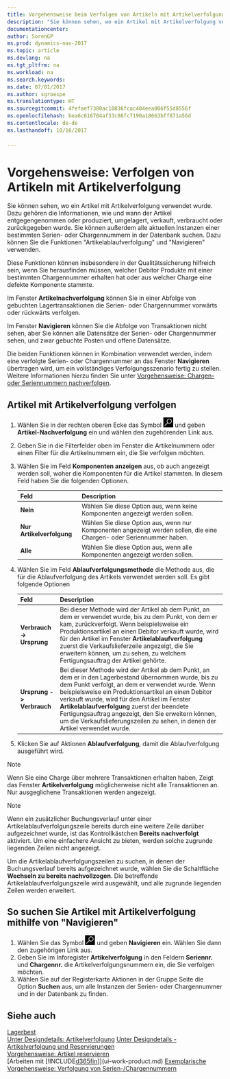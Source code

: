 ```yaml
---
title: Vorgehensweise beim Verfolgen von Artikeln mit Artikelverfolgung
description: "Sie können sehen, wo ein Artikel mit Artikelverfolgung verwendet wurde. Dazu gehören die Informationen, wie und wann der Artikel entgegengenommen oder produziert, umgelagert, verkauft, verbraucht oder zurückgegeben wurde. Sie können außerdem alle aktuellen Instanzen einer bestimmten Serien- oder Chargennummern in der Datenbank suchen. Dazu können Sie die Funktionen \"Artikelablaufverfolgung\" und \"Navigieren\" verwenden."
documentationcenter: 
author: SorenGP
ms.prod: dynamics-nav-2017
ms.topic: article
ms.devlang: na
ms.tgt_pltfrm: na
ms.workload: na
ms.search.keywords: 
ms.date: 07/01/2017
ms.author: sgroespe
ms.translationtype: HT
ms.sourcegitcommit: 4fefaef7380ac10836fcac404eea006f55d8556f
ms.openlocfilehash: bea6c616704af33c86fc7190a18663bff871a56d
ms.contentlocale: de-de
ms.lasthandoff: 10/16/2017

---
```

# <a name="how-to-trace-item-tracked-items"></a>Vorgehensweise: Verfolgen von Artikeln mit Artikelverfolgung
Sie können sehen, wo ein Artikel mit Artikelverfolgung verwendet wurde. Dazu gehören die Informationen, wie und wann der Artikel entgegengenommen oder produziert, umgelagert, verkauft, verbraucht oder zurückgegeben wurde. Sie können außerdem alle aktuellen Instanzen einer bestimmten Serien- oder Chargennummern in der Datenbank suchen. Dazu können Sie die Funktionen "Artikelablaufverfolgung" und "Navigieren" verwenden.  

 Diese Funktionen können insbesondere in der Qualitätssicherung hilfreich sein, wenn Sie herausfinden müssen, welcher Debitor Produkte mit einer bestimmten Chargennummer erhalten hat oder aus welcher Charge eine defekte Komponente stammte.  

 Im Fenster **Artikelnachverfolgung** können Sie in einer Abfolge von gebuchten Lagertransaktionen die Serien- oder Chargennummer vorwärts oder rückwärts verfolgen.  

 Im Fenster **Navigieren** können Sie die Abfolge von Transaktionen nicht sehen, aber Sie können alle Datensätze der Serien- oder Chargennummer sehen, und zwar gebuchte Posten und offene Datensätze.  

 Die beiden Funktionen können in Kombination verwendet werden, indem eine verfolgte Serien- oder Chargennummer an das Fenster **Navigieren** übertragen wird, um ein vollständiges Verfolgungsszenario fertig zu stellen. Weitere Informationen hierzu finden Sie unter [Vorgehensweise: Chargen- oder Seriennummern nachverfolgen](walkthrough-tracing-serial-lot-numbers.md).  

## <a name="to-trace-item-tracked-items"></a>Artikel mit Artikelverfolgung verfolgen  

1.  Wählen Sie in der rechten oberen Ecke das Symbol ![Nach Seite oder Bericht suchen](media/ui-search/search_small.png "Nach Seite oder Bericht suchen") und geben **Artikel-Nachverfolgung** ein und wählen den zugehörenden Link aus.  
2.  Geben Sie in die Filterfelder oben im Fenster die Artikelnummern oder einen Filter für die Artikelnummern ein, die Sie verfolgen möchten.  
3.  Wählen Sie im Feld **Komponenten anzeigen** aus, ob auch angezeigt werden soll, woher die Komponenten für die Artikel stammten. In diesem Feld haben Sie die folgenden Optionen.  

    |Feld|Description|  
    |----------------------------------|---------------------------------------|  
    |**Nein**|Wählen Sie diese Option aus, wenn keine Komponenten angezeigt werden sollen.|  
    |**Nur Artikelverfolgung**|Wählen Sie diese Option aus, wenn nur Komponenten angezeigt werden sollen, die eine Chargen- oder Seriennummer haben.|  
    |**Alle**|Wählen Sie diese Option aus, wenn alle Komponenten angezeigt werden sollen.|  

4.  Wählen Sie im Feld **Ablaufverfolgungsmethode** die Methode aus, die für die Ablaufverfolgung des Artikels verwendet werden soll. Es gibt folgende Optionen  

    |Feld|Description|  
    |----------------------------------|---------------------------------------|  
    |**Verbrauch -> Ursprung**|Bei dieser Methode wird der Artikel ab dem Punkt, an dem er verwendet wurde, bis zu dem Punkt, von dem er kam, zurückverfolgt. Wenn beispielsweise ein Produktionsartikel an einen Debitor verkauft wurde, wird für den Artikel im Fenster **Artikelablaufverfolgung** zuerst die Verkaufslieferzeile angezeigt, die Sie erweitern können, um zu sehen, zu welchem Fertigungsauftrag der Artikel gehörte.|  
    |**Ursprung -> Verbrauch**|Bei dieser Methode wird der Artikel ab dem Punkt, an dem er in den Lagerbestand übernommen wurde, bis zu dem Punkt verfolgt, an dem er verwendet wurde. Wenn beispielsweise ein Produktionsartikel an einen Debitor verkauft wurde, wird für den Artikel im Fenster **Artikelablaufverfolgung** zuerst der beendete Fertigungsauftrag angezeigt, den Sie erweitern können, um die Verkaufslieferungszeilen zu sehen, in denen der Artikel verwendet wurde.|  

5.  Klicken Sie auf Aktionen **Ablaufverfolgung**, damit die Ablaufverfolgung ausgeführt wird.  

> [!NOTE]  
>  Wenn Sie eine Charge über mehrere Transaktionen erhalten haben, Zeigt das Fenster **Artikelverfolgung** möglicherweise nicht alle Transaktionen an. Nur ausgeglichene Transaktionen werden angezeigt.  

> [!NOTE]  
>  Wenn ein zusätzlicher Buchungsverlauf unter einer Artikelablaufverfolgungszeile bereits durch eine weitere Zeile darüber aufgezeichnet wurde, ist das Kontrollkästchen **Bereits nachverfolgt** aktiviert. Um eine einfachere Ansicht zu bieten, werden solche zugrunde liegenden Zeilen nicht angezeigt.  
>   
>  Um die Artikelablaufverfolgungszeilen zu suchen, in denen der Buchungsverlauf bereits aufgezeichnet wurde, wählen Sie die Schaltfläche **Wechseln zu bereits nachvollzogen**. Die betreffende Artikelablaufverfolgungszeile wird ausgewählt, und alle zugrunde liegenden Zeilen werden erweitert.  

## <a name="to-find-item-tracked-items-with-navigate"></a>So suchen Sie Artikel mit Artikelverfolgung mithilfe von "Navigieren"  

1.  Wählen Sie das Symbol ![Nach Seite oder Bericht suchen](media/ui-search/search_small.png "Nach Seite oder Bericht suchen") und geben **Navigieren** ein. Wählen Sie dann den zugehörigen Link aus.  
2.  Geben Sie im Inforegister **Artikelverfolgung** in den Feldern **Seriennr.** und **Chargennr.** die Artikelverfolgungsnummern ein, die Sie verfolgen möchten.  
3.  Wählen Sie auf der Registerkarte Aktionen in der Gruppe Seite die Option **Suchen** aus, um alle Instanzen der Serien- oder Chargennummer und in der Datenbank zu finden.  

## <a name="see-also"></a>Siehe auch  
[Lagerbest](inventory-manage-inventory.md)  
[Unter Designdetails: Artikelverfolgung](design-details-item-tracking.md)
[Unter Designdetails - Artikelverfolgung und  Reservierungen](design-details-item-tracking-and-reservations.md)  
[Vorgehensweise: Artikel reservieren](inventory-how-to-reserve-items.md)  
[Arbeiten mit [!INCLUDE[d365fin](includes/d365fin_md.md)]](ui-work-product.md)
[Exemplarische Vorgehensweise: Verfolgung von Serien-/Chargennummern](walkthrough-tracing-serial-lot-numbers.md)

